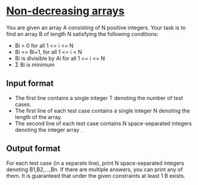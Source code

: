 # [Non-decreasing arrays][link]

You are given an array A consisting of N positive integers. Your task is to find an array B of length N satisfying the following conditions:

- Bi > 0 for all 1 <= i <= N
- Bi <= Bi+1, for all 1 <= i < N
- Bi is divisible by Ai for all 1 <= i <= N
- Σ Bi is minimum

## Input format

- The first line contains a single integer T denoting the number of test cases.
- The first line of each test case contains a single integer N denoting the length of the array.
- The second line of each test case contains N space-separated integers denoting the integer array .

## Output format

For each test case (in a separate line), print N space-separated integers denoting B1,B2,...,Bn. If there are multiple answers, you can print any of them. It is guaranteed that under the given constraints at least 1 B exists.

[link]: https://www.hackerearth.com/practice/data-structures/arrays/1-d/practice-problems/algorithm/make-it-non-decreasing-7d3391fd/
